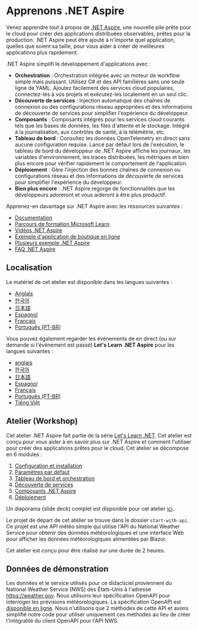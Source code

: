 ﻿# Apprenons .NET Aspire

Venez apprendre tout à propos de [.NET Aspire](https://learn.microsoft.com/dotnet/aspire/), une nouvelle pile prête pour le cloud pour créer des applications distribuées observables, prêtes pour la production.​ .NET Aspire peut être ajouté à n'importe quel application, quelles que soient sa taille, pour vous aider à créer de meilleures applications plus rapidement.​

.NET Aspire simplifi le développement d'applications avec :

- **Orchestration** : Orchestration intégrée avec un moteur de workflow simple mais puissant. Utilisez C# et des API familières sans une seule ligne de YAML. Ajoutez facilement des services cloud populaires, connectez-les à vos projets et exécutez-les localement en un seul clic.
- **Découverte de services** : Injection automatique des chaînes de connexion ou des configurations réseau appropriées et des informations de découverte de services pour simplifier l'expérience du développeur.
- **Composants** : Composants intégrés pour les services cloud courants tels que les bases de données, les files d'attente et le stockage. Intégré à la journalisation, aux contrôles de santé, à la télémétrie, etc.
- **Tableau de bord** : Consultez les données OpenTelemetry en direct sans aucune configuration requise. Lancé par défaut lors de l'exécution, le tableau de bord du développeur de .NET Aspire affiche les journaux, les variables d'environnement, les traces distribuées, les métriques et bien plus encore pour vérifier rapidement le comportement de l'application.
- **Déploiement** : Gère l'injection des bonnes chaînes de connexion ou configurations réseau et des informations de découverte de services pour simplifier l'expérience du développeur.
- **Bien plus encore** : .NET Aspire regorge de fonctionnalités que les développeurs adoreront et vous aideront à être plus productif.

Apprenez-en davantage sur .NET Aspire avec les ressources suivantes :
- [Documentation](https://learn.microsoft.com/dotnet/aspire)
- [Parcours de formation Microsoft Learn](https://learn.microsoft.com/en-us/training/paths/dotnet-aspire/)
- [Vidéos .NET Aspire](https://aka.ms/aspire/videos)
- [Exemple d'application de boutique en ligne](https://github.com/dotnet/eshop)
- [Plusieurs exemple .NET Aspire](https://learn.microsoft.com/samples/browse/?expanded=dotnet&products=dotnet-aspire)
- [FAQ .NET Aspire](https://learn.microsoft.com/dotnet/aspire/reference/aspire-faq)

## Localisation

Le matériel de cet atelier est disponible dans les langues suivantes :

- [Anglais](./README.md)
- [한국어](./README.ko.md)
- [日本語](./README.jp.md)
- [Espagnol](./README.es.md)
- [Français](./README.fr.md)
- [Português (PT-BR)](./README.pt-br.md)

Vous pouvez également regarder les événements de en direct (ou sur demande si l'évènement est passé) **Let's Learn .NET Aspire** pour les langues suivantes :

- [anglais](https://www.youtube.com/watch?v=8i3FaHChh20)
- [한국어](https://www.youtube.com/watch?v=rTpNgMaVM6g)
- [日本語](https://www.youtube.com/watch?v=Cm7mqHZJIgc)
- [Espagnol](https://www.youtube.com/watch?v=dd1Mc5bQZSo)
- [Français](https://www.youtube.com/watch?v=jJiqqVPDN4w)
- [Português (PT-BR)](https://www.youtube.com/watch?v=PUCU9ZOOgQ8)
- [Tiếng Việt](https://www.youtube.com/watch?v=48CWnYfTZhk)

## Atelier (Workshop)

Cet atelier .NET Aspire fait partie de la série [Let's Learn .NET](https://aka.ms/letslearndotnet). Cet atelier est conçu pour vous aider à en savoir plus sur .NET Aspire et comment l'utiliser pour créer des applications prêtes pour le cloud. Cet atelier se décompose en 6 modules :

1. [Configuration et installation](./workshop/localization/fr/1-setup.md)
1. [Paramètres par défaut](./workshop/localization/fr/2-servicedefaults.md)
1. [Tableau de bord et orchestration](./workshop/localization/fr/3-dashboard-apphost.md)
1. [Découverte de services](./workshop/localization/fr/4-servicediscovery.md)
1. [Composants .NET Aspire](./workshop/localization/fr/5-components.md)
1. [Déploiement](./workshop/localization/fr/6-deployment.md)

Un diaporama (slide deck) complet est disponible pour cet atelier [ici](./workshop/localization/fr/AspireWorkshop.pptx).

Le projet de départ de cet atelier se trouve dans le dossier `start-with-api`. Ce projet est une API météo simple qui utilise l'API du National Weather Service pour obtenir des données météorologiques et une interface Web pour afficher les données météorologiques alimentées par Blazor.

Cet atelier est conçu pour être réalisé sur une durée de 2 heures.

## Données de démonstration

Les données et le service utilisés pour ce didacticiel proviennent du National Weather Service (NWS) des États-Unis à l'adresse https://weather.gov. Nous utilisons leur spécification OpenAPI pour interroger les prévisions météorologiques. La spécification OpenAPI est [disponible en ligne](https://www.weather.gov/documentation/services-web-api). Nous n'utilisons que 2 méthodes de cette API et avons simplifié notre code pour utiliser uniquement ces méthodes au lieu de créer l'intégralité du client OpenAPI pour l'API NWS.